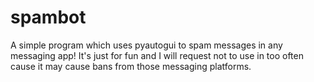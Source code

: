 # spambot
A simple program which uses pyautogui to spam messages in any messaging app! It's just for fun and I will request not to use in too often cause it may cause bans from those messaging platforms. 
